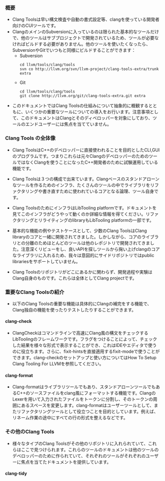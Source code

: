 ### 概要
* Clang Toolsは早い構文検査や自動の書式設定等、clangを使っている開発者向けのCUIツールです。
* ClangのメインのSubversionに入っているのは限られた基本的なツールだけで、他のツールはサブプロジェクトで開発されているため、ツールが必要なければビルドする必要がありません。他のツールを使いたくなったら、SubversionやGitでいつもと同様にビルドすることができます：
    * Subversion
        ```
        cd llvm/tools/clang/tools
        svn co http://llvm.org/svn/llvm-project/clang-tools-extra/trunk extra
        ```
    * Git
        ```
        cd llvm/tools/clang/tools
        git clone http://llvm.org/git/clang-tools-extra.git extra
        ```
* このドキュメントではClang Toolsの仕組みについて抽象的に概観するとともに、いくつかの重要なツールについての導入をお行います。注意事項として、このドキュメントはClangとそのディベロッパーを対象にしており、ツールのエンドユーザーには焦点を当てていません。

### Clang Tools の全体像
* Clang ToolsはC++のデベロッパーに直接使われることを目的としたCLI,GUIのプログラムです。つまりこれらは元々ClangのデベロッパーのためのツールではなくClangを使うことになったC++開発者のために試験運用している機能です。
* Clang Toolsは３つの構成で出来ています。Clangベースのスタンドアローンなツールを作るためのインフラ、たくさんのツールの中でライブラリをリファクタリングや書き直すために使われているコアとなる論理、ツール自身です。

* Clang ToolsのためにインフラはLibTooling platformです。ドキュメントを見てこのインフラがどうやって動くのか詳細な情報を得てください。リファクタリングとリライティングのlibraryもLibTooling platformの一部です。

* 基本的な機能の例やテストケースとして、少数のClang ToolsはClang libraryのコアと一緒に開発されてきました。しかしながら、コアのライブラリとの分離のためほとんどのツールは他のレポジトリで開発されてきました。注意深くリビューをし、良いAPIを探しツールから掬い上げclangのコアなライブラリに入れるため、我々は意図的にサイドリポジトリではpublic librariesをサポートしていません。

* Clang Toolsのリポジトリがどこにあるかに関わらず、開発過程や実験はClang自身のものです。これらは全体としてClang projectです。

### 重要なClang Toolsの紹介
* 以下のClang Toolsの重要な機能は具体的にClangの補完をする機能で、Clang独自の機能を使ったりテストしたりすることができます。

#### clang-check
* ClangCheckはコマンドラインで高速にClang風の構文をチェックするLibToolingのフレームワークです。フラグをつけることによって、チェックした結果を様々な形式で表示することができ、これはIDEやエディタで使うのに役立ちます。さらに、fixit-hintsを直接適用するfixit-modeで使うことができます。clang-checkのセットアップと使い方についてはHow To Setup Clang Tooling For LLVMを参照してください。

#### clang-format
* Clang-formatはライブラリツールでもあり、スタンドアローンツールでもあるC++のソースファイルをclang風にフォーマットする機能です。ClangのLexerを用いて入力されたファイルをトークンに分割し、そのトークンの周囲にあるスペースを変更します。clang-formatはユーザーツールとして、またリファクタリングツールとして役立つことを目的としています。例えば、リネーム作業の途中にすべての行の形式を整えるなどです。

### その他のClang Tools
* 様々なタイプのClang Toolsがその他のリポジトリに入れられていて、これらはここで見つけられます。これらのツールのドキュメントは他のツールのデベロッパーのために作られていて、それぞれのツールがそれぞれのユーザーに焦点を当てたドキュメントを提供しています。

#### clang-tidy
